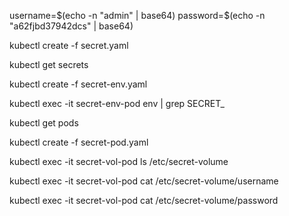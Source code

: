 username=$(echo -n "admin" | base64)
password=$(echo -n "a62fjbd37942dcs" | base64)

kubectl create -f secret.yaml

kubectl get secrets

kubectl create -f secret-env.yaml

kubectl exec -it secret-env-pod env | grep SECRET_

kubectl get pods

kubectl create -f secret-pod.yaml

kubectl exec -it secret-vol-pod ls /etc/secret-volume

kubectl exec -it secret-vol-pod cat /etc/secret-volume/username

kubectl exec -it secret-vol-pod cat /etc/secret-volume/password
